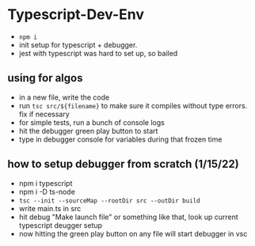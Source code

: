 # Typescript-Dev-Env

- `npm i`
- init setup for typescript + debugger.
- jest with typescript was hard to set up, so bailed

## using for algos

- in a new file, write the code
- run `tsc src/${filename}` to make sure it compiles without type errors. fix if necessary
- for simple tests, run a bunch of console logs
- hit the debugger green play button to start
- type in debugger console for variables during that frozen time

## how to setup debugger from scratch (1/15/22)

- npm i typescript
- npm i -D ts-node
- `tsc --init --sourceMap --rootDir src --outDir build`
- write main.ts in src
- hit debug "Make launch file" or something like that, look up current typescript deugger setup
- now hitting the green play button on any file will start debugger in vsc
